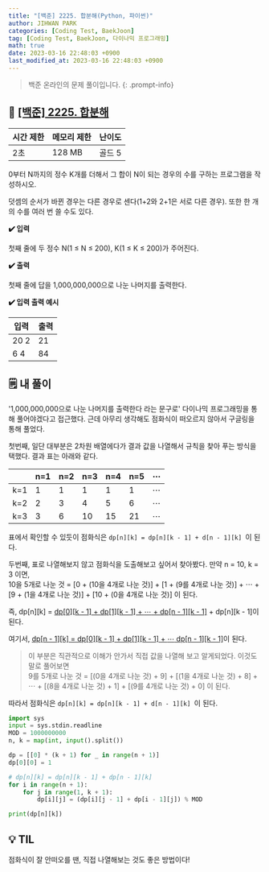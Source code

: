 ```yaml
---
title: "[백준] 2225. 합분해(Python, 파이썬)"
author: JIHWAN PARK
categories: [Coding Test, BaekJoon]
tag: [Coding Test, BaekJoon, 다이나믹 프로그래밍]
math: true
date: 2023-03-16 22:48:03 +0900
last_modified_at: 2023-03-16 22:48:03 +0900
---
```

> 백준 온라인의 문제 풀이입니다.
{: .prompt-info}

## 📖 <a href='https://www.acmicpc.net/problem/2225' target='_blank'>[백준] 2225. 합분해</a>

|시간 제한|메모리 제한|난이도|
|---|---|---|
|2초|128 MB|골드 5|

0부터 N까지의 정수 K개를 더해서 그 합이 N이 되는 경우의 수를 구하는 프로그램을 작성하시오.

덧셈의 순서가 바뀐 경우는 다른 경우로 센다(1+2와 2+1은 서로 다른 경우). 또한 한 개의 수를 여러 번 쓸 수도 있다.

**✔️ 입력**

첫째 줄에 두 정수 N(1 ≤ N ≤ 200), K(1 ≤ K ≤ 200)가 주어진다.

**✔️ 출력**

첫째 줄에 답을 1,000,000,000으로 나눈 나머지를 출력한다.

**✔️ 입력 출력 예시**


|입력|출력|
|---|---|
|20 2|21|
|6 4|84|


## 🗒️ 내 풀이
'1,000,000,000으로 나눈 나머지를 출력한다 라는 문구로' 다이나믹 프로그래밍을 통해 풀어야겠다고 접근했다. 근데 아무리 생각해도 점화식이 떠오르지 않아서 구글링을 통해 풀었다.

첫번째, 일단 대부분은 2차원 배열에다가 결과 값을 나열해서 규칙을 찾아 푸는 방식을 택했다. 결과 표는 아래와 같다. 

||n=1|n=2|n=3|n=4|n=5|$\cdots$|
|---|---|---|---|---|---|---|
|k=1|1|1|1|1|1|$\cdots$|
|k=2|2|3|4|5|6|$\cdots$|
|k=3|3|6|10|15|21|$\cdots$|

표에서 확인할 수 있듯이 점화식은 `dp[n][k] = dp[n][k - 1] + d[n - 1][k] `이 된다.

두번째, 표로 나열해보지 않고 점화식을 도출해보고 싶어서 찾아봤다. 
만약 n = 10, k = 3 이면,<br>
10을 5개로 나눈 것 = [0 + (10을 4개로 나눈 것)] + [1 + (9를 4개로 나눈 것)] + $\cdots$ + [9 + (1을 4개로 나눈 것)] + [10 + (0을 4개로 나눈 것)] 이 된다.

즉, dp[n][k] = <u>dp[0][k - 1] + dp[1][k - 1] + $\cdots$ + dp[n - 1][k - 1]</u> + dp[n][k - 1]이 된다.

여기서, <u>dp[n - 1][k] = dp[0][k - 1] + dp[1][k - 1] + $\cdots$ dp[n - 1][k - 1]</u>이 된다.
> 이 부분은 직관적으로 이해가 안가서 직접 값을 나열해 보고 알게되었다. 이것도 말로 풀어보면<br>
9를 5개로 나눈 것 = [(0을 4개로 나눈 것) + 9] + [(1을 4개로 나눈 것) + 8] + $\cdots$ + [(8을 4개로 나눈 것) + 1] + [(9를 4개로 나눈 것) + 0] 이 된다.

따라서 점화식은 `dp[n][k] = dp[n][k - 1] + d[n - 1][k] `이 된다.


```python
import sys
input = sys.stdin.readline
MOD = 1000000000
n, k = map(int, input().split())

dp = [[0] * (k + 1) for _ in range(n + 1)]
dp[0][0] = 1

# dp[n][k] = dp[n][k - 1] + dp[n - 1][k]
for i in range(n + 1):
    for j in range(1, k + 1):
        dp[i][j] = (dp[i][j - 1] + dp[i - 1][j]) % MOD

print(dp[n][k])
```

## 💡 TIL
점화식이 잘 안떠오를 땐, 직접 나열해보는 것도 좋은 방법이다!